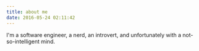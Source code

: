 ```yaml
---
title: about me
date: 2016-05-24 02:11:42
---
```


I'm a software engineer, a nerd, an introvert, and unfortunately with a not-so-intelligent mind.

